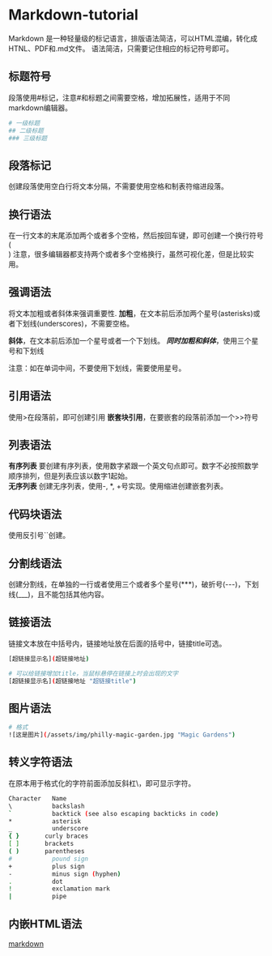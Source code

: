 # Markdown-tutorial
Markdown 是一种轻量级的标记语言，排版语法简洁，可以HTML混编，转化成HTNL、PDF和.md文件。
语法简洁，只需要记住相应的标记符号即可。

## 标题符号
段落使用#标记，注意#和标题之间需要空格，增加拓展性，适用于不同markdown编辑器。
```bash
# 一级标题
## 二级标题
### 三级标题
```
## 段落标记
创建段落使用空白行将文本分隔，不需要使用空格和制表符缩进段落。  

## 换行语法
在一行文本的末尾添加两个或者多个空格，然后按回车键，即可创建一个换行符号(<br>)
注意，很多编辑器都支持两个或者多个空格换行，虽然可视化差，但是比较实用。  

## 强调语法
将文本加粗或者斜体来强调重要性. 
**加粗**，在文本前后添加两个星号(asterisks)或者下划线(underscores)，不需要空格。

**斜体**，在文本前后添加一个星号或者一个下划线。
***同时加粗和斜体***，使用三个星号和下划线

注意：如在单词中间，不要使用下划线，需要使用星号。

## 引用语法
使用>在段落前，即可创建引用
**嵌套块引用**，在要嵌套的段落前添加一个>>符号

## 列表语法

**有序列表**
要创建有序列表，使用数字紧跟一个英文句点即可。数字不必按照数学顺序排列，但是列表应该以数字1起始。  
**无序列表**
创建无序列表，使用-, *, +号实现。使用缩进创建嵌套列表。


## 代码块语法
使用反引号``创建。

## 分割线语法

创建分割线，在单独的一行或者使用三个或者多个星号(***)，破折号(---)，下划线(___)，且不能包括其他内容。

## 链接语法
链接文本放在中括号内，链接地址放在后面的括号中，链接title可选。
```bash
[超链接显示名](超链接地址)

# 可以给链接增加title，当鼠标悬停在链接上时会出现的文字
[超链接显示名](超链接地址 "超链接title")

```

## 图片语法
```bash
# 格式
![这是图片](/assets/img/philly-magic-garden.jpg "Magic Gardens")
```

## 转义字符语法
在原本用于格式化的字符前面添加反斜杠\，即可显示字符。

```bash
Character	Name
\	        backslash
`	        backtick (see also escaping backticks in code)
*	        asterisk
_	        underscore
{ }	      curly braces
[ ]	      brackets
( )	      parentheses
#	        pound sign
+	        plus sign
-	        minus sign (hyphen)
.	        dot
!	        exclamation mark
|	        pipe
```
## 内嵌HTML语法











[markdown](https://markdown.com.cn/basic-syntax/line-breaks.html)
